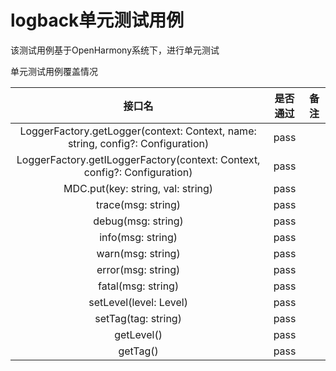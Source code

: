 # logback单元测试用例

该测试用例基于OpenHarmony系统下，进行单元测试

单元测试用例覆盖情况

|                                        接口名                                         |是否通过	|备注|
|:----------------------------------------------------------------------------------:|:---:|:---:|
|  LoggerFactory.getLogger(context: Context, name: string, config?: Configuration)   |    pass        |       |
|     LoggerFactory.getILoggerFactory(context: Context, config?: Configuration)      |pass   |        |
|                         MDC.put(key: string, val: string)                          |pass   |        |
|                                 trace(msg: string)                                 |pass   |        |
|                                 debug(msg: string)                                 |pass   |        |
|                                 info(msg: string)                                  |pass   |        |
|                                 warn(msg: string)                                  |pass  |     |
|                                 error(msg: string)                                 |   pass  |          |
|                                 fatal(msg: string)                                 | pass |  |
|                               setLevel(level: Level)                               | pass  |       |
|                                setTag(tag: string)                                 |  pass |          |
|                                     getLevel()                                     |  pass |          |
|                                      getTag()                                      | pass  |          |